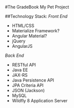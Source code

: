 #The GradeBook
My Pet Project

##Technology Stack:
*Front End*
* HTML/CSS
* Materialize Framework?
* Angular Material?
* jQuery
* AngularJS

*Back End*
* RESTful API
* Java EE
* JAX-RS
* Java Persistence API
* JPA Criteria API
* JSON (Jackson)
* MySQL
* Wildfly 8 Application Server


